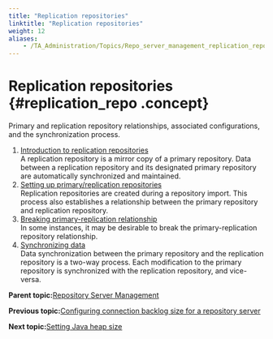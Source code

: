 ```yaml
--- 
title: "Replication repositories"
linktitle: "Replication repositories"
weight: 12
aliases: 
    - /TA_Administration/Topics/Repo_server_management_replication_repo.html
---
```

# Replication repositories {#replication_repo .concept}

Primary and replication repository relationships, associated configurations, and the synchronization process.

1.  [Introduction to replication repositories](../../TA_Administration/Topics/Repo_server_management_replication_repo_intro.html)  
A replication repository is a mirror copy of a primary repository. Data between a replication repository and its designated primary repository are automatically synchronized and maintained.
2.  [Setting up primary/replication repositories](../../TA_Administration/Topics/adm_Setting_up_primary_replication_repository.html)  
Replication repositories are created during a repository import. This process also establishes a relationship between the primary repository and replication repository.
3.  [Breaking primary-replication relationship](../../TA_Administration/Topics/adm_Removing_primary_repication_repository_main.html)  
In some instances, it may be desirable to break the primary-replication repository relationship.
4.  [Synchronizing data](../../TA_Administration/Topics/adm_Synchronizing_data.html)  
Data synchronization between the primary repository and the replication repository is a two-way process. Each modification to the primary repository is synchronized with the replication repository, and vice-versa.

**Parent topic:**[Repository Server Management](../../TA_Administration/Topics/Repo_server_management.html)

**Previous topic:**[Configuring connection backlog size for a repository server](../../TA_Administration/Topics/Repo_connection_backlog.html)

**Next topic:**[Setting Java heap size](../../TA_Administration/Topics/Repo_setting_heap_size.html)

